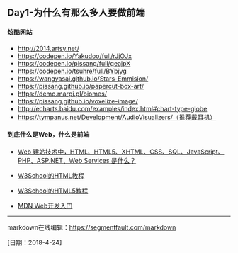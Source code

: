 ## Day1-为什么有那么多人要做前端  ##

#### 炫酷网站 ####

* http://2014.artsy.net/
* https://codepen.io/Yakudoo/full/rJjOJx
* https://codepen.io/pissang/full/geajpX
* https://codepen.io/tsuhre/full/BYbjyg
* https://wangyasai.github.io/Stars-Emmision/
* https://pissang.github.io/papercut-box-art/
* https://demo.marpi.pl/biomes/
* https://pissang.github.io/voxelize-image/
* http://echarts.baidu.com/examples/index.html#chart-type-globe
* https://tympanus.net/Development/AudioVisualizers/（推荐戴耳机）

#### 到底什么是Web，什么是前端  ####

* [Web 建站技术中，HTML、HTML5、XHTML、CSS、SQL、JavaScript、PHP、ASP.NET、Web Services 是什么？][1]
* [W3School的HTML教程][2]
* [W3School的HTML5教程][3]
* [MDN Web开发入门][4]


  [1]: https://www.zhihu.com/question/22689579
  [2]: http://www.w3school.com.cn/html/index.asp
  [3]: http://www.w3school.com.cn/html5/index.asp
  [4]: https://developer.mozilla.org/zh-CN/docs/Learn/Getting_started_with_the_web
---
markdown在线编辑：https://segmentfault.com/markdown

[日期：2018-4-24]
